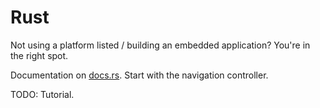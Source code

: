 # Rust

Not using a platform listed / building an embedded application?
You're in the right spot.

Documentation on [docs.rs](https://docs.rs/ferrostar/latest). Start with the navigation controller.

TODO: Tutorial.
